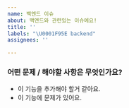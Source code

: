 ```yaml
---
name: 백엔드 이슈
about: 백엔드와 관련있는 이슈에요!
title: ''
labels: "\U0001F95E backend"
assignees: ''

---
```


### 어떤 문제 / 해야할 사항은 무엇인가요?

- 이 기능을 추가해야 할거 같아요.
- 이 기능에 문제가 있어요.
